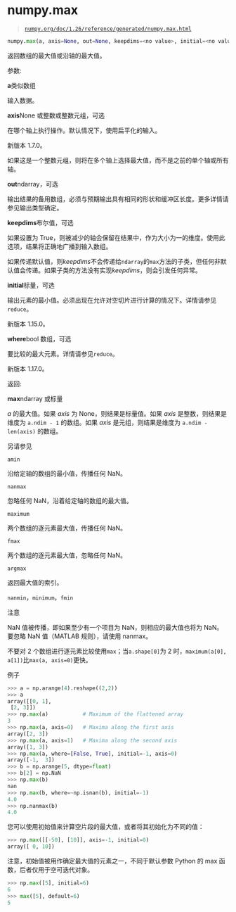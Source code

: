 # numpy.max

> [`numpy.org/doc/1.26/reference/generated/numpy.max.html`](https://numpy.org/doc/1.26/reference/generated/numpy.max.html)

```py
numpy.max(a, axis=None, out=None, keepdims=<no value>, initial=<no value>, where=<no value>)
```

返回数组的最大值或沿轴的最大值。

参数:

**a**类似数组

输入数据。

**axis**None 或整数或整数元组，可选

在哪个轴上执行操作。默认情况下，使用扁平化的输入。

新版本 1.7.0。

如果这是一个整数元组，则将在多个轴上选择最大值，而不是之前的单个轴或所有轴。

**out**ndarray，可选

输出结果的备用数组，必须与预期输出具有相同的形状和缓冲区长度。更多详情请参见输出类型确定。

**keepdims**布尔值，可选

如果设置为 True，则被减少的轴会保留在结果中，作为大小为一的维度。使用此选项，结果将正确地广播到输入数组。

如果传递默认值，则*keepdims*不会传递给`ndarray`的`max`方法的子类，但任何非默认值会传递。如果子类的方法没有实现*keepdims*，则会引发任何异常。

**initial**标量，可选

输出元素的最小值。必须出现在允许对空切片进行计算的情况下。详情请参见`reduce`。

新版本 1.15.0。

**where**bool 数组，可选

要比较的最大元素。详情请参见`reduce`。

新版本 1.17.0。

返回:

**max**ndarray 或标量

*a* 的最大值。如果 *axis* 为 None，则结果是标量值。如果 *axis* 是整数，则结果是维度为 `a.ndim - 1` 的数组。如果 *axis* 是元组，则结果是维度为 `a.ndim - len(axis)` 的数组。

另请参见

`amin`

沿给定轴的数组的最小值，传播任何 NaN。

`nanmax`

忽略任何 NaN，沿着给定轴的数组的最大值。

`maximum`

两个数组的逐元素最大值，传播任何 NaN。

`fmax`

两个数组的逐元素最大值，忽略任何 NaN。

`argmax`

返回最大值的索引。

`nanmin`，`minimum`，`fmin`

注意

NaN 值被传播，即如果至少有一个项目为 NaN，则相应的最大值也将为 NaN。要忽略 NaN 值（MATLAB 规则），请使用 nanmax。

不要对 2 个数组进行逐元素比较使用`max`；当`a.shape[0]`为 2 时，`maximum(a[0], a[1])`比`max(a, axis=0)`更快。

例子

```py
>>> a = np.arange(4).reshape((2,2))
>>> a
array([[0, 1],
 [2, 3]])
>>> np.max(a)           # Maximum of the flattened array
3
>>> np.max(a, axis=0)   # Maxima along the first axis
array([2, 3])
>>> np.max(a, axis=1)   # Maxima along the second axis
array([1, 3])
>>> np.max(a, where=[False, True], initial=-1, axis=0)
array([-1,  3])
>>> b = np.arange(5, dtype=float)
>>> b[2] = np.NaN
>>> np.max(b)
nan
>>> np.max(b, where=~np.isnan(b), initial=-1)
4.0
>>> np.nanmax(b)
4.0 
```

您可以使用初始值来计算空片段的最大值，或者将其初始化为不同的值：

```py
>>> np.max([[-50], [10]], axis=-1, initial=0)
array([ 0, 10]) 
```

注意，初始值被用作确定最大值的元素之一，不同于默认参数 Python 的 max 函数，后者仅用于空可迭代对象。

```py
>>> np.max([5], initial=6)
6
>>> max([5], default=6)
5 
```
